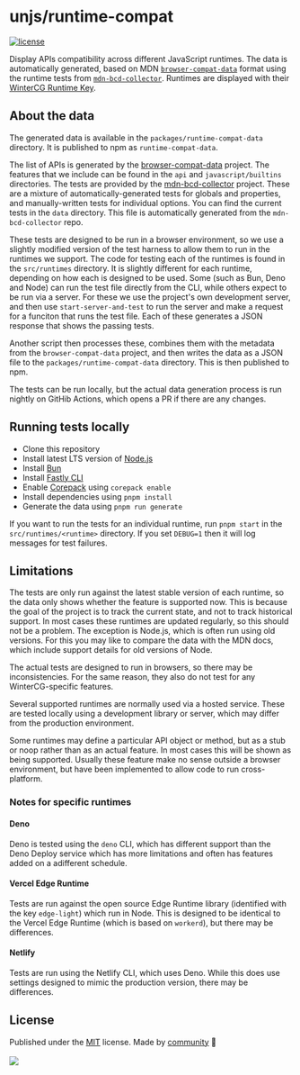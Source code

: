 # unjs/runtime-compat

<!-- automd:badges color=yellow license -->

[![license](https://flat.badgen.net/github/license/unjs/runtime-compat?color=yellow)](https://github.com/unjs/runtime-compat/blob/main/LICENSE)

<!-- /automd -->

Display APIs compatibility across different JavaScript runtimes. The data is automatically generated, based on MDN [`browser-compat-data`](https://github.com/mdn/browser-compat-data/) format using the runtime tests from [`mdn-bcd-collector`](https://github.com/openwebdocs/mdn-bcd-collector/). Runtimes are displayed with their [WinterCG Runtime Key](https://runtime-keys.proposal.wintercg.org).

## About the data

The generated data is available in the `packages/runtime-compat-data` directory. It is published to npm as `runtime-compat-data`.

The list of APIs is generated by the [browser-compat-data](https://githib.com/mdn/browser-compat-data) project. The features that we include can be found in the `api` and `javascript/builtins` directories. The tests are provided by the [mdn-bcd-collector](Hhttps://github.com/openwebdocs/mdn-bcd-collector/) project. These are a mixture of automatically-generated tests for globals and properties, and manually-written tests for individual options. You can find the current tests in the `data` directory. This file is automatically generated from the `mdn-bcd-collector` repo.

These tests are designed to be run in a browser environment, so we use a slightly modified version of the test harness to allow them to run in the runtimes we support. The code for testing each of the runtimes is found in the `src/runtimes` directory. It is slightly different for each runtime, depending on how each is designed to be used. Some (such as Bun, Deno and Node) can run the test file directly from the CLI, while others expect to be run via a server. For these we use the project's own development server, and then use `start-server-and-test` to run the server and make a request for a funciton that runs the test file. Each of these generates a JSON response that shows the passing tests.

Another script then processes these, combines them with the metadata from the `browser-compat-data` project, and then writes the data as a JSON file to the `packages/runtime-compat-data` directory. This is then published to npm.

The tests can be run locally, but the actual data generation process is run nightly on GitHib Actions, which opens a PR if there are any changes.

## Running tests locally

- Clone this repository
- Install latest LTS version of [Node.js](https://nodejs.org/en/)
- Install [Bun](https://bun.sh/)
- Install [Fastly CLI](https://www.fastly.com/documentation/reference/tools/cli/)
- Enable [Corepack](https://github.com/nodejs/corepack) using `corepack enable`
- Install dependencies using `pnpm install`
- Generate the data using `pnpm run generate`

If you want to run the tests for an individual runtime, run `pnpm start` in the `src/runtimes/<runtime>` directory. If you set `DEBUG=1` then it will log messages for test failures.

## Limitations

The tests are only run against the latest stable version of each runtime, so the data only shows whether the feature is supported now. This is because the goal of the project is to track the current state, and not to track historical support. In most cases these runtimes are updated regularly, so this should not be a problem. The exception is Node.js, which is often run using old versions. For this you may like to compare the data with the MDN docs, which include support details for old versions of Node.

The actual tests are designed to run in browsers, so there may be inconsistencies. For the same reason, they also do not test for any WinterCG-specific features.

Several supported runtimes are normally used via a hosted service. These are tested locally using a development library or server, which may differ from the production environment.

Some runtimes may define a particular API object or method, but as a stub or noop rather than as an actual feature. In most cases this will be shown as being supported. Usually these feature make no sense outside a browser environment, but have been implemented to allow code to run cross-platform.

### Notes for specific runtimes

#### Deno

Deno is tested using the `deno` CLI, which has different support than the Deno Deploy service which has more limitations and often has features added on a adifferent schedule.

#### Vercel Edge Runtime

Tests are run against the open source Edge Runtime library (identified with the key `edge-light`) which run in Node. This is designed to be identical to the Vercel Edge Runtime (which is based on `workerd`), but there may be differences.

#### Netlify

Tests are run using the Netlify CLI, which uses Deno. While this does use settings designed to mimic the production version, there may be differences.

## License

<!-- automd:contributors license=MIT -->

Published under the [MIT](https://github.com/unjs/runtime-compat/blob/main/LICENSE) license.
Made by [community](https://github.com/unjs/runtime-compat/graphs/contributors) 💛
<br><br>
<a href="https://github.com/unjs/runtime-compat/graphs/contributors">
<img src="https://contrib.rocks/image?repo=unjs/runtime-compat" />
</a>

<!-- /automd -->
